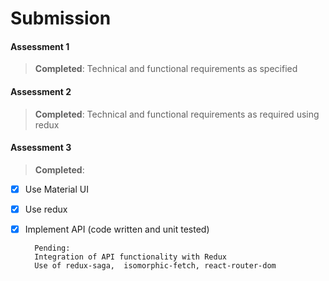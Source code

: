 # Submission

#### Assessment 1		
> **Completed**: Technical and functional requirements as specified

#### Assessment 2		
> **Completed**: Technical and functional requirements as required using redux

#### Assessment 3		
> **Completed**:
- [x] Use Material UI
- [x] Use redux
- [x] Implement API (code written and unit tested)
		
		Pending:
		Integration of API functionality with Redux
		Use of redux-saga,  isomorphic-fetch, react-router-dom
